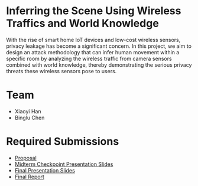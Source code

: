 # Inferring the Scene Using Wireless Traffics and World Knowledge
With the rise of smart home IoT devices and low-cost wireless sensors, privacy leakage has become a significant concern. In this project, we aim to design an attack methodology that can infer human movement within a specific room by analyzing the wireless traffic from camera sensors combined with world knowledge, thereby demonstrating the serious privacy threats these wireless sensors pose to users. 

# Team

* Xiaoyi Han
* Binglu Chen

# Required Submissions

* [Proposal](https://github.com/oohhhhhhoo/Inferring-the-Scene-Using-Wireless-Traffics-and-World-Knowledge.github.io/blob/main/proposal.md)
* [Midterm Checkpoint Presentation Slides](https://github.com/oohhhhhhoo/Inferring-the-Scene-Using-Wireless-Traffics-and-World-Knowledge.github.io/blob/main/Midterm_Pre_Slides.pdf)
* [Final Presentation Slides](https://github.com/oohhhhhhoo/Inferring-the-Scene-Using-Wireless-Traffics-and-World-Knowledge.github.io/blob/main/Final_Pre_Slides.pdf)
* [Final Report](report)
